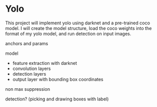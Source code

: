 # Yolo
This project will implement yolo using darknet and a pre-trained coco model.
I will create the model structure, load the coco weights into the format of my yolo model, and run detection on input images.



anchors and params

model
- feature extraction with darknet
- convolution layers
- detection layers
- output layer with bounding box coordinates

non max suppression

detection? (picking and drawing boxes with label)
